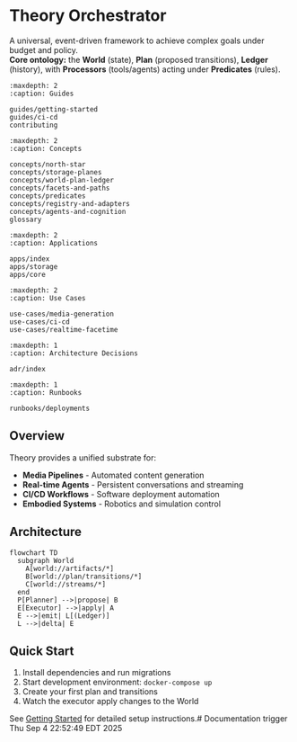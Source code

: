 # Theory Orchestrator

A universal, event-driven framework to achieve complex goals under budget and policy.  
**Core ontology:** the **World** (state), **Plan** (proposed transitions), **Ledger** (history), with **Processors** (tools/agents) acting under **Predicates** (rules).

```{toctree}
:maxdepth: 2
:caption: Guides

guides/getting-started
guides/ci-cd
contributing
```

```{toctree}
:maxdepth: 2
:caption: Concepts

concepts/north-star
concepts/storage-planes
concepts/world-plan-ledger
concepts/facets-and-paths
concepts/predicates
concepts/registry-and-adapters
concepts/agents-and-cognition
glossary
```

```{toctree}
:maxdepth: 2
:caption: Applications

apps/index
apps/storage
apps/core
```

```{toctree}
:maxdepth: 2
:caption: Use Cases

use-cases/media-generation
use-cases/ci-cd
use-cases/realtime-facetime
```

```{toctree}
:maxdepth: 1
:caption: Architecture Decisions

adr/index
```

```{toctree}
:maxdepth: 1
:caption: Runbooks

runbooks/deployments
```

## Overview

Theory provides a unified substrate for:
- **Media Pipelines** - Automated content generation
- **Real-time Agents** - Persistent conversations and streaming  
- **CI/CD Workflows** - Software deployment automation
- **Embodied Systems** - Robotics and simulation control

## Architecture

```{mermaid}
flowchart TD
  subgraph World
    A[world://artifacts/*]
    B[world://plan/transitions/*] 
    C[world://streams/*]
  end
  P[Planner] -->|propose| B
  E[Executor] -->|apply| A
  E -->|emit| L[(Ledger)]
  L -->|delta| E
```

## Quick Start

1. Install dependencies and run migrations
2. Start development environment: `docker-compose up`
3. Create your first plan and transitions
4. Watch the executor apply changes to the World

See [Getting Started](guides/getting-started) for detailed setup instructions.# Documentation trigger Thu Sep  4 22:52:49 EDT 2025
